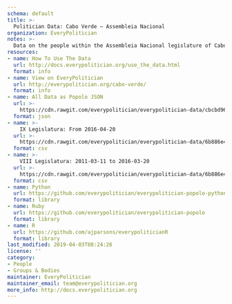 ```yaml
---
schema: default
title: >-
  Politician Data: Cabo Verde — Assembleia Nacional
organization: EveryPolitician
notes: >-
  Data on the people within the Assembleia Nacional legislature of Cabo Verde.
resources:
- name: How To Use The Data
  url: http://docs.everypolitician.org/use_the_data.html
  format: info
- name: View on EveryPolitician
  url: http://everypolitician.org/cabo-verde/
  format: info
- name: All Data as Popolo JSON
  url: >-
    https://cdn.rawgit.com/everypolitician/everypolitician-data/cbcbd968bd2b56ac48e39d15d0e873fced1719d3/data/Cabo_Verde/Assembly/ep-popolo-v1.0.json
  format: json
- name: >-
    IX Legislatura: From 2016-04-20
  url: >-
    https://cdn.rawgit.com/everypolitician/everypolitician-data/6b886e489d4dee225392b1a07c583b1cc186b023/data/Cabo_Verde/Assembly/term-9.csv
  format: csv
- name: >-
    VIII Legislatura: 2011-03-11 to 2016-03-20
  url: >-
    https://cdn.rawgit.com/everypolitician/everypolitician-data/6b886e489d4dee225392b1a07c583b1cc186b023/data/Cabo_Verde/Assembly/term-8.csv
  format: csv
- name: Python
  url: https://github.com/everypolitician/everypolitician-popolo-python
  format: library
- name: Ruby
  url: https://github.com/everypolitician/everypolitician-popolo
  format: library
- name: R
  url: https://github.com/ajparsons/everypoliticianR
  format: library
last_modified: 2019-04-03T08:24:26
license: ''
category:
- People
- Groups & Bodies
maintainer: EveryPolitician
maintainer_email: team@everypolitician.org
more_info: http://docs.everypolitician.org
---
```

